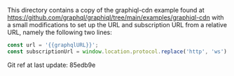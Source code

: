 This directory contains a copy of the graphiql-cdn example found at
https://github.com/graphql/graphiql/tree/main/examples/graphiql-cdn
with a small modifications to set up the URL and subscription URL
from a relative URL, namely the following two lines:

```js
const url = '{{graphqlURL}}';
const subscriptionUrl = window.location.protocol.replace('http', 'ws') + '//' + window.location.host + url;
```

Git ref at last update: 85edb9e
